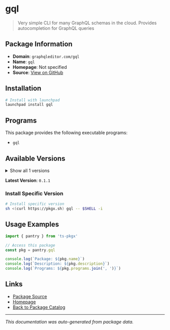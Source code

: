 # gql

> Very simple CLI for many GraphQL schemas in the cloud. Provides autocompletion for GraphQL queries

## Package Information

- **Domain**: `graphqleditor.com/gql`
- **Name**: `gql`
- **Homepage**: Not specified
- **Source**: [View on GitHub](https://github.com/pkgxdev/pantry/tree/main/projects/graphqleditor.com/gql/package.yml)

## Installation

```bash
# Install with launchpad
launchpad install gql
```

## Programs

This package provides the following executable programs:

- `gql`

## Available Versions

<details>
<summary>Show all 1 versions</summary>

- `0.1.1`

</details>

**Latest Version**: `0.1.1`

### Install Specific Version

```bash
# Install specific version
sh <(curl https://pkgx.sh) gql -- $SHELL -i
```

## Usage Examples

```typescript
import { pantry } from 'ts-pkgx'

// Access this package
const pkg = pantry.gql

console.log(`Package: ${pkg.name}`)
console.log(`Description: ${pkg.description}`)
console.log(`Programs: ${pkg.programs.join(', ')}`)
```

## Links

- [Package Source](https://github.com/pkgxdev/pantry/tree/main/projects/graphqleditor.com/gql/package.yml)
- [Homepage](#)
- [Back to Package Catalog](../../../package-catalog.md)

---

*This documentation was auto-generated from package data.*
